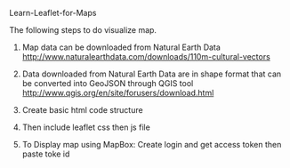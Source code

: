 Learn-Leaflet-for-Maps

The following steps to do visualize map.

1. Map data can be downloaded from Natural Earth Data
http://www.naturalearthdata.com/downloads/110m-cultural-vectors


2. Data downloaded from Natural Earth Data are in shape format that can be converted into GeoJSON through QGIS tool
http://www.qgis.org/en/site/forusers/download.html

3. Create basic html code structure

4. Then include leaflet css then js file

5. To Display map using MapBox:
   Create login and get access token then paste toke id